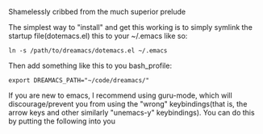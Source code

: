 Shamelessly cribbed from the much superior prelude

The simplest way to "install" and get this working is to simply symlink the startup file(dotemacs.el) this to your ~/.emacs like so:

```ln -s /path/to/dreamacs/dotemacs.el ~/.emacs```

Then add something like this to you bash_profile:

```export DREAMACS_PATH="~/code/dreamacs/"```

If you are new to emacs, I recommend using guru-mode, which will discourage/prevent you from using the "wrong" keybindings(that is, the arrow keys and other similarly "unemacs-y" keybindings). You can do this by putting the following into you
